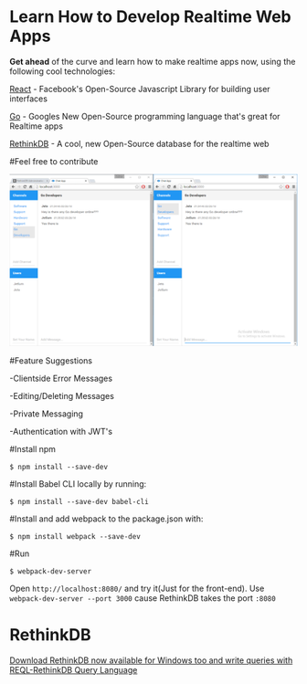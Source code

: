 # Learn How to Develop Realtime Web Apps

**Get ahead** of the curve and learn how to make realtime apps now, using the following cool technologies:

[React](https://facebook.github.io/react/) - Facebook's Open-Source Javascript Library for building user interfaces

[Go](https://golang.org/) - Googles New Open-Source programming language that's great for Realtime apps

[RethinkDB](http://rethinkdb.com/) - A cool, new Open-Source database for the realtime web

#Feel free to contribute

![App look](https://github.com/Jetlum/Chat-App/blob/master/conversation.PNG)

#Feature Suggestions

-Clientside Error Messages

-Editing/Deleting Messages

-Private Messaging

-Authentication with JWT's


#Install npm 

```
$ npm install --save-dev
```

#Install Babel CLI locally by running:

```
$ npm install --save-dev babel-cli
```

#Install and add webpack to the package.json with:

```
$ npm install webpack --save-dev
```

#Run

```
$ webpack-dev-server
```
Open ```http://localhost:8080/``` and try it(Just for the front-end).
Use ``` webpack-dev-server --port 3000 ``` cause RethinkDB takes the port ```:8080```

# RethinkDB

[Download RethinkDB now available for Windows too and write queries with REQL-RethinkDB Query Language](http://rethinkdb.com/docs/)


